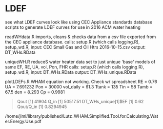 # LDEF

see what LDEF curves look like using CEC Appliance standards database
scripts to generate LDEF curves for use in 2016 ACM water heating

readWHdata.R
  imports, cleans & checks data from a csv file exported from the CEC appliance database.
    calls:  setup.R (which calls logging.R), setup_wd.R, 
    input:  CEC Small Gas and Oil Htrs 2016-10-15.csv
    output: DT_WHs.RData

uniqueWH.R
  reduceS water heater data set to just unique 'base' models of same EF, RE, UA, vol, Pon, FHR
    calls:  setup.R (which calls logging.R), setup_wd.R, 
    input:  DT_WHs.RData
    output: DT_WHs_unique.RData

plotLDEFs.R
WHAM equation not working. Check w/ spreadsheet
RE  =  0.76 
UA  =  7.691232 
Pon  =  30000 
vol_daily  =  61.3 
Ttank  =  135 
Tin  =  58 
Tamb  =  67.5 
den  =  8.293 
Cp  =  0.9981 
> Qout
[1] 41904
> Q_in
[1] 50517.51
> DT_WHs_unique[1]$EF
[1] 0.62
> Qout/Q_in
[1] 0.8294945

/home/jiml/library/published/Lutz_WHAM.Simplified.Tool.for.Calculating.Water.Energy.Use.pdf